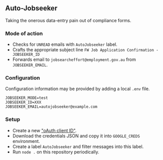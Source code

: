 ## Auto-Jobseeker

Taking the onerous data-entry pain out of compliance forms.

### Mode of action

- Checks for `UNREAD` emails with `AutoJobseeker` label.
- Crafts the appropriate subject line `FW Job Application Confirmation - JOBSEEKER_ID`
- Forwards email to `jobsearcheffort@employment.gov.au` from `JOBSEEKER_EMAIL`.

### Configuration

Configuration information may be provided by adding a local `.env` file.

```
JOBSEEKER_MODE=test
JOBSEEKER_ID=XXX
JOBSEEKER_EMAIL=autojobseeker@example.com
```

### Setup

- Create a new ["oAuth client ID"](https://console.developers.google.com/apis/credentials).
- Download the credentials JSON and copy it into `GOOGLE_CREDS` environment.
- Create a label `AutoJobseeker` and filter messages into this label.
- Run `node .` on this repository periodically.
